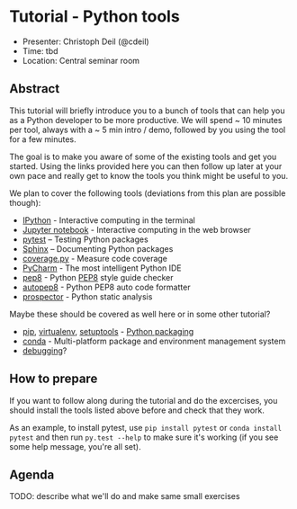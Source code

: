 # Tutorial - Python tools

* Presenter: Christoph Deil (@cdeil)
* Time: tbd
* Location: Central seminar room

## Abstract

This tutorial will briefly introduce you to a bunch of tools that can
help you as a Python developer to be more productive.
We will spend ~ 10 minutes per tool, always with a ~ 5 min intro / demo,
followed by you using the tool for a few minutes.

The goal is to make you aware of some of the existing tools and get you
started. Using the links provided here you can then follow up later at 
your own pace and really get to know the tools you think might be useful
to you.

We plan to cover the following tools (deviations from this plan are possible
though):

* [IPython](http://ipython.org/) - Interactive computing in the terminal
* [Jupyter notebook](http://jupyter-notebook.readthedocs.org/en/latest/) - Interactive computing in the web browser
* [pytest](http://pytest.org/latest/) – Testing Python packages
* [Sphinx](http://sphinx-doc.org/) – Documenting Python packages
* [coverage.py](http://coverage.readthedocs.org/en/latest/) - Measure code coverage
* [PyCharm](https://www.jetbrains.com/pycharm/) - The most intelligent Python IDE
* [pep8](http://pep8.readthedocs.org/en/latest/) - Python [PEP8](https://www.python.org/dev/peps/pep-0008/) style guide checker
* [autopep8](https://github.com/hhatto/autopep8#autopep8) - Python PEP8 auto code formatter
* [prospector](http://prospector.readthedocs.org/en/master/) - Python static analysis

Maybe these should be covered as well here or in some other tutorial?

* [pip](https://pip.pypa.io/en/latest/),
  [virtualenv](https://virtualenv.pypa.io/en/latest/),
  [setuptools](http://pythonhosted.org/setuptools/) - [Python packaging](https://packaging.python.org/en/latest/current.html)
* [conda](http://conda.pydata.org/docs/) - Multi-platform package and environment management system
* [debugging](http://scipy-lectures.github.io/advanced/debugging/)?

## How to prepare

If you want to follow along during the tutorial and do the excercises,
you should install the tools listed above before and check that they work.

As an example, to install pytest, use `pip install pytest`
or `conda install pytest` and then run `py.test --help` to make sure
it's working (if you see some help message, you're all set).

## Agenda

TODO: describe what we'll do and make same small exercises
